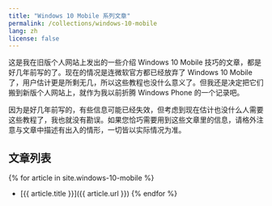 ```yaml
---
title: "Windows 10 Mobile 系列文章"
permalink: /collections/windows-10-mobile
lang: zh
license: false
---
```


这是我在旧版个人网站上发出的一些介绍 Windows 10 Mobile 技巧的文章，都是好几年前写的了。现在的情况是连微软官方都已经放弃了 Windows 10 Mobile 了，用户估计更是所剩无几，所以这些教程也没什么意义了。但我还是决定把它们搬到新版个人网站上，就作为我以前折腾 Windows Phone 的一个记录吧。

因为是好几年前写的，有些信息可能已经失效，但考虑到现在估计也没什么人需要这些教程了，我也就没有勘误。如果您恰巧需要用到这些文章里的信息，请格外注意与文章中描述有出入的情形，一切皆以实际情况为准。

## 文章列表

{% for article in site.windows-10-mobile %}
- [{{ article.title }}]({{ article.url }})
{% endfor %}
